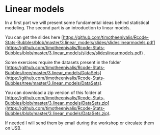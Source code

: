 # Linear models

In a first part we will present some fundamental ideas behind statistical modeling.
The second part is an introduction to linear models.

You can get the slides here [https://github.com/timotheenivalis/Rcode-Stats-Bubbles/blob/master/3.linear_models/slides/slideslinearmodels.pdf](https://github.com/timotheenivalis/Rcode-Stats-Bubbles/blob/master/3.linear_models/slides/slideslinearmodels.pdf) .

Some exercises require the datasets present in the folder [https://github.com/timotheenivalis/Rcode-Stats-Bubbles/tree/master/3.linear_models/DataSets](https://github.com/timotheenivalis/Rcode-Stats-Bubbles/tree/master/3.linear_models/DataSets).

You can download a zip version of this folder at [https://github.com/timotheenivalis/Rcode-Stats-Bubbles/blob/master/3.linear_models/DataSets.zip](https://github.com/timotheenivalis/Rcode-Stats-Bubbles/blob/master/3.linear_models/DataSets.zip).

If needed I will send them by email during the workshop or circulate them on USB.
